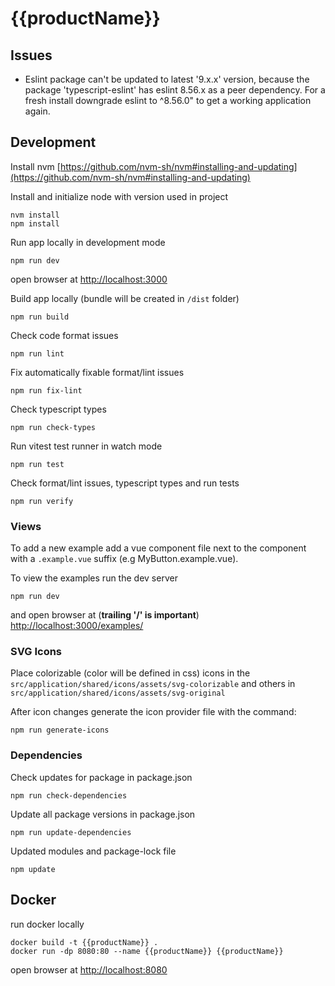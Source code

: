 # {{productName}}

## Issues
- Eslint package can't be updated to latest '9.x.x' version, because the package 'typescript-eslint' has eslint 8.56.x as a peer dependency. For a fresh install downgrade eslint to ^8.56.0" to get a working application again.

## Development

Install nvm [https://github.com/nvm-sh/nvm#installing-and-updating](https://github.com/nvm-sh/nvm#installing-and-updating)

Install and initialize node with version used in project
```
nvm install
npm install
```

Run app locally in development mode
```
npm run dev
```
open browser at [http://localhost:3000](http://localhost:3000)

Build app locally (bundle will be created in `/dist` folder)
```
npm run build
```

Check code format issues
```
npm run lint
```

Fix automatically fixable format/lint issues
```
npm run fix-lint
```

Check typescript types
```
npm run check-types
```

Run vitest test runner in watch mode
```
npm run test
```

Check format/lint issues, typescript types and run tests
```
npm run verify
```

### Views

To add a new example add a vue component file next to the component with a `.example.vue` suffix (e.g MyButton.example.vue).

To view the examples run the dev server
```
npm run dev
```
and open browser at (**trailing '/' is important**)
[http://localhost:3000/examples/](http://localhost:3000/examples/)

### SVG Icons

Place colorizable (color will be defined in css) icons in the `src/application/shared/icons/assets/svg-colorizable` and others in `src/application/shared/icons/assets/svg-original`

After icon changes generate the icon provider file with the command:
```
npm run generate-icons
```

### Dependencies

Check updates for package in package.json
```
npm run check-dependencies
```

Update all package versions in package.json
```
npm run update-dependencies
```

Updated modules and package-lock file
```
npm update
```

## Docker

run docker locally
```
docker build -t {{productName}} .
docker run -dp 8080:80 --name {{productName}} {{productName}}
```

open browser at [http://localhost:8080](http://localhost:8080)
